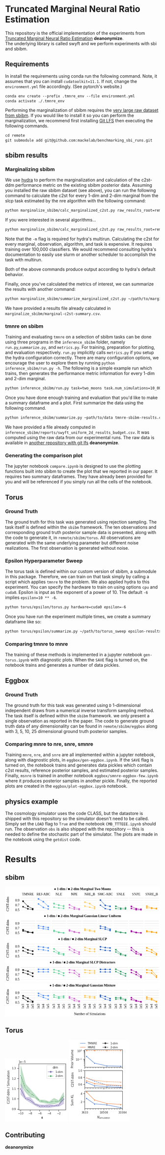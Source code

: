# Truncated Marginal Neural Ratio Estimation

This repository is the official implementation of the experiments from [Truncated Marginal Neural Ratio Estimation]() **deanonymize**.  
The underlying library is called swyft and we perform experiments with sbi and sbibm.


## Requirements

In install the requirements using conda run the following command. Note, it assumes that you can install `cudatoolkit=11.1`. If not, change the `environment.yml` file accordingly. (See pytorch's website.)

```setup
conda env create --prefix .tmnre_env --file environment.yml
conda activate ./.tmnre_env
```

Performing the marginalization of sbibm requires the [very large raw dataset from sbibm](https://github.com/mackelab/benchmarking_sbi_runs).
If you would like to install it so you can perform the marginalization, we recommend first installing [Git LFS](https://git-lfs.github.com/) then executing the following commands.

```setup
cd remote
git submodule add git@github.com:mackelab/benchmarking_sbi_runs.git
```

## sbibm results

### Marginalizing sbibm

We use [hydra](https://hydra.cc/) to perform the marginalization and calculation of the c2st-ddm performance metric on the existing sbibm posterior data. Assuming you installed the raw sbibm dataset (see above), you can run the following command to calculate the c2st for every 1-dim and 2-dim marginal from the slcp task estimated by the nre algorithm with the following command:

```bash
python marginalize_sbibm/calc_marginalized_c2st.py raw_results_root=remote/benchmarking_sbi_runs/runs/ algorithm=nre task=slcp
```

If you were interested in several algorithms...

```bash
python marginalize_sbibm/calc_marginalized_c2st.py raw_results_root=remote/benchmarking_sbi_runs/runs/ algorithm=nre,npe,snre,snpe task=slcp -m
```

Note that the `-m` flag is required for hydra's multirun. Calculating the c2st for every marginal, observation, algorithm, and task is expensive. It requires training over 100,000 classifiers. We would recommend consulting hydra's documentation to easily use slurm or another scheduler to accomplish the task with multirun.

Both of the above commands produce output according to hydra's default behavior.

Finally, once you've calculated the metrics of interest, we can summarize the results with another command:

```bash
python marginalize_sbibm/summarize_marginalized_c2st.py ~/path/to/marginals marginal-sbibm-results.csv
```

We have provided a results file already calculated in `marginalize_sbibm/marginal-c2st-summary.csv`.

### tmnre on sbibm

Training and evaluating `tmnre` on a selection of sbibm tasks can be done using three programs in the `inference_sbibm` folder, namely `run.py`,`summarize.py`, and `metrics.py`. For training, preparation for plotting, and evaluation respectively. `run.py` implicitly calls `metrics.py` if you setup the hydra configuration correctly. There are many configuration options, we encourage the user to explore them by running `python inference_sbibm/run.py -h`. The following is a simple example run which trains, then generates the performance metric information for every 1-dim and 2-dim marginal.

```bash
python inference_sbibm/run.py task=two_moons task.num_simulations=10_000 task.num_observation=2 hardware=cuda0 analysis=metrics_2d_marginals 
```

Once you have done enough training and evaluation that you'd like to make a summary dataframe and a plot. First summarize the data using the following command.

```bash
python inference_sbibm/summarize.py ~path/to/data tmnre-sbibm-results.csv
```

We have provided a file already computed in `inference_sbibm/reports/swyft_uniform_2d_results_budget.csv`. It was computed using the raw data from our experimental runs. The raw data is available in [another repository with git lfs]() **deanonymize**.

### Generating the comparison plot

The jupyter notebook `compare.ipynb` is designed to use the plotting functions built into sbibm to create the plot that we reported in our paper. It requires two summary dataframes. They have already been provided for you and will be referenced if you simply run all the cells of the notebook.

## Torus

### Ground Truth

The ground truth for this task was generated using rejection sampling. The task itself is defined within the `sbibm` framework. The ten observations and corresponding ground truth posterior sample data is presented, along with the code to generate it, in `remote/sbibm/torus`. All observations are generated with the same underlying parameter but different noise realizations. The first observation is generated without noise.

### Epsilon Hyperparameter Sweep

The torus task is defined within our custom version of sbibm, a submodule in this package. Therefore, we can train on that task simply by calling a script which applies `tmnre` to the problem. We also applied hydra to this experiment. You can specify the hardware to train on using options `cpu` and `cuda0`. Epsilon is input as the exponent of a power of 10. The default `-6` implies `epsilon=10 ** -6`.

```bash
python torus/epsilon/torus.py hardware=cuda0 epsilon=-6
```

Once you have run the experiment multiple times, we create a summary dataframe like so:

```bash
python torus/epsilon/summarize.py ~/path/to/torus_sweep epsilon-results.csv
```

### Comparing tmnre to mnre

The training of these methods is implemented in a jupyter notebook `gen-torus.ipynb` with diagnostic plots. When the `SAVE` flag is turned on, the notebook trains and generates a number of data pickles.

## Eggbox

### Ground Truth

The ground truth for this task was generated using `D` 1-dimensional independent draws from a numerical inverse transform sampling method. The task itself is defined within the `sbibm` framework. we only present a single observation as reported in the paper. The code to generate ground truth data of any dimensionality can be found in `remote/sbibm/eggbox` along with 3, 5, 10, 25 dimensional ground truth posterior samples.

### Comparing mnre to nre, snre, smnre

Training `mnre`, `nre`, and `snre` are all implemented within a jupyter notebook, along with diagnostic plots, in `eggbox/gen-eggbox.ipynb`. If the `SAVE` flag is turned on, the notebook trains and generates data pickles which contain c2st results, reference posterior samples, and estimated posterior samples. Finally, `msnre` is trained in another notebook `eggbox/smnre-eggbox-few.ipynb` where it produces posterior samples in another pickle. Finally, the reported plots are created in the `eggbox/plot-eggbox.ipynb` notebook.


## physics example

The cosmology simulator uses the code CLASS, but the datastore is shipped with this repository so the simulator doesn't need to be called. Simply set the `LOAD` flag to `True` and the notebook `CMB_TTTEEE.ipynb` should run. The observation `obs` is also shipped with the repository -- this is needed to define the stochastic part of the simulator. The plots are made in the notebook using the `getdist` code.

# Results

## sbibm

![two_moons](inference_sbibm/figures/two_moons.png)
![gaussian_linear_uniform](inference_sbibm/figures/gaussian_linear_uniform.png)
![slcp](inference_sbibm/figures/slcp.png)
![slcp_distractors](inference_sbibm/figures/slcp_distractors.png)
![gaussian_mixture](inference_sbibm/figures/gaussian_mixture.png)

## Torus

![epsilon](torus/epsilon/figures/torus-epsilon.png)
![metrics](torus/metrics/figures/torus-metrics.png)


## Contributing

**deanonymize**
